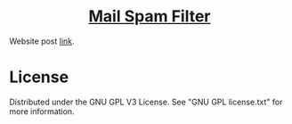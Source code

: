<h1 align="center">
	<a href="https://github.com/KeyC0de/MailSpamFilter">Mail Spam Filter</a>
</h1>


Website post [link](https://keyc0de.com/posts/22.html).<br>


# License

Distributed under the GNU GPL V3 License. See "GNU GPL license.txt" for more information.
